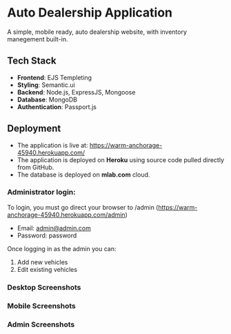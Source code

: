 # Auto Dealership Application

A simple, mobile ready, auto dealership website, with inventory manegement built-in. 

## Tech Stack

-  **Frontend**: EJS Templeting
-  **Styling**: Semantic.ui
-  **Backend**: Node.js, ExpressJS, Mongoose
-  **Database**: MongoDB
-  **Authentication**: Passport.js

## Deployment
-  The application is live at: https://warm-anchorage-45940.herokuapp.com/
-  The application is deployed on **Heroku** using source code pulled directly from GitHub.
-  The database is deployed on **mlab.com** cloud. 

### Administrator login:
 To login, you must go direct your browser to /admin (https://warm-anchorage-45940.herokuapp.com/admin)
-  Email: admin@admin.com
-  Password: password

Once logging in as the admin you can:
1. Add new vehicles
2. Edit existing vehicles

### Desktop Screenshots


### Mobile Screenshots


### Admin Screenshots
